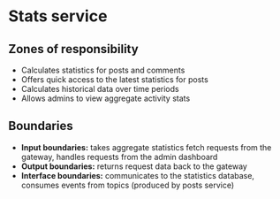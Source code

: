 # Stats service

## Zones of responsibility

- Calculates statistics for posts and comments
- Offers quick access to the latest statistics for posts
- Calculates historical data over time periods
- Allows admins to view aggregate activity stats

## Boundaries

- **Input boundaries:** takes aggregate statistics fetch requests from the gateway, handles requests from the admin dashboard
- **Output boundaries:** returns request data back to the gateway
- **Interface boundaries:** communicates to the statistics database, consumes events from topics (produced by posts service)
